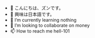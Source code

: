 - 👋 こんにちは、ズンです。
- 👀 興味は日本語です。
- 🌱 I’m currently learning nothing
- 💞️ I’m looking to collaborate on money
- 📫 How to reach me hell-101

<!---
trungdung1711/trungdung1711 is a ✨ special ✨ repository because its `README.md` (this file) appears on your GitHub profile.
You can click the Preview link to take a look at your changes.
--->
